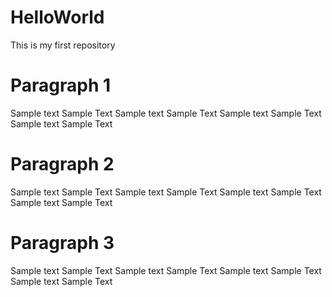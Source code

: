 # HelloWorld
This is my first repository

# Paragraph 1
Sample text Sample Text Sample text Sample Text Sample text Sample Text Sample text Sample Text

# Paragraph 2
Sample text Sample Text Sample text Sample Text Sample text Sample Text Sample text Sample Text

# Paragraph 3
Sample text Sample Text Sample text Sample Text Sample text Sample Text Sample text Sample Text
